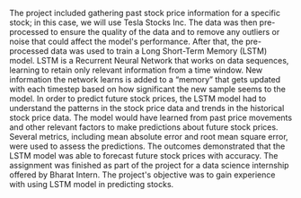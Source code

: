 The project included gathering past stock price information for a specific stock; in this case, we will use Tesla Stocks Inc. The data was then pre-processed to ensure the quality of the data and to remove any outliers or noise that could affect the model's performance. After that, the pre-processed data was used to train a Long Short-Term Memory (LSTM) model. LSTM is a Recurrent Neural Network that works on data sequences, learning to retain only relevant information from a time window. New information the network learns is added to a “memory” that gets updated with each timestep based on how significant the new sample seems to the model. In order to predict future stock prices, the LSTM model had to understand the patterns in the stock price data and trends in the historical stock price data. The model would have learned from past price movements and other relevant factors to make predictions about future stock prices. Several metrics, including mean absolute error and root mean square error, were used to assess the predictions. The outcomes demonstrated that the LSTM model was able to forecast future stock prices with accuracy. The assignment was finished as part of the project for a data science internship offered by Bharat Intern. The project's objective was to gain experience with using LSTM model in predicting stocks.
